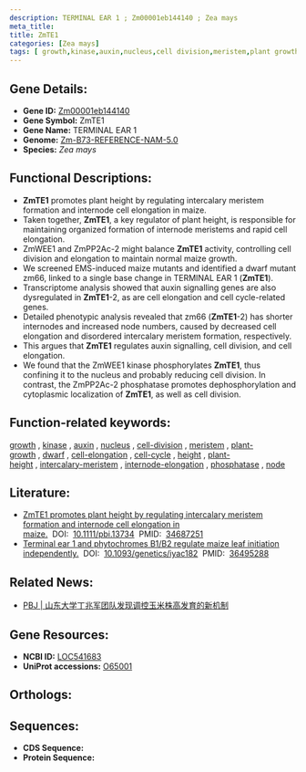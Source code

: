 ```yaml
---
description: TERMINAL EAR 1 ; Zm00001eb144140 ; Zea mays
meta_title:
title: ZmTE1
categories: [Zea mays]
tags: [ growth,kinase,auxin,nucleus,cell division,meristem,plant growth,dwarf,cell elongation,cell cycle,height,plant height,intercalary meristem,internode elongation,phosphatase,node ]
---
```


## Gene Details:
- **Gene ID:**	[Zm00001eb144140](https://www.maizegdb.org/gene_center/gene/Zm00001eb144140)
- **Gene Symbol:** ZmTE1
- **Gene Name:** TERMINAL EAR 1
- **Genome:** [Zm-B73-REFERENCE-NAM-5.0](https://www.maizegdb.org/genome/assembly/Zm-B73-REFERENCE-NAM-5.0)
- **Species:** *Zea mays*

## Functional Descriptions:
   - **ZmTE1** promotes plant height by regulating intercalary meristem formation and internode cell elongation in maize.
   - Taken together, **ZmTE1**, a key regulator of plant height, is responsible for maintaining organized formation of internode meristems and rapid cell elongation.
   - ZmWEE1 and ZmPP2Ac-2 might balance **ZmTE1** activity, controlling cell division and elongation to maintain normal maize growth.
   - We screened EMS-induced maize mutants and identified a dwarf mutant zm66, linked to a single base change in TERMINAL EAR 1 (**ZmTE1**).
   - Transcriptome analysis showed that auxin signalling genes are also dysregulated in **ZmTE1**-2, as are cell elongation and cell cycle-related genes.
   - Detailed phenotypic analysis revealed that zm66 (**ZmTE1**-2) has shorter internodes and increased node numbers, caused by decreased cell elongation and disordered intercalary meristem formation, respectively.
   - This argues that **ZmTE1** regulates auxin signalling, cell division, and cell elongation.
   - We found that the ZmWEE1 kinase phosphorylates **ZmTE1**, thus confining it to the nucleus and probably reducing cell division. In contrast, the ZmPP2Ac-2 phosphatase promotes dephosphorylation and cytoplasmic localization of **ZmTE1**, as well as cell division.

## Function-related keywords:
[growth](/tags/growth/)&nbsp;,&nbsp;[kinase](/tags/kinase/)&nbsp;,&nbsp;[auxin](/tags/auxin/)&nbsp;,&nbsp;[nucleus](/tags/nucleus/)&nbsp;,&nbsp;[cell-division](/tags/cell-division/)&nbsp;,&nbsp;[meristem](/tags/meristem/)&nbsp;,&nbsp;[plant-growth](/tags/plant-growth/)&nbsp;,&nbsp;[dwarf](/tags/dwarf/)&nbsp;,&nbsp;[cell-elongation](/tags/cell-elongation/)&nbsp;,&nbsp;[cell-cycle](/tags/cell-cycle/)&nbsp;,&nbsp;[height](/tags/height/)&nbsp;,&nbsp;[plant-height](/tags/plant-height/)&nbsp;,&nbsp;[intercalary-meristem](/tags/intercalary-meristem/)&nbsp;,&nbsp;[internode-elongation](/tags/internode-elongation/)&nbsp;,&nbsp;[phosphatase](/tags/phosphatase/)&nbsp;,&nbsp;[node](/tags/node/)

## Literature:
   - [ZmTE1 promotes plant height by regulating intercalary meristem formation and internode cell elongation in maize.]( https://onlinelibrary.wiley.com/doi/10.1111/pbi.13734)&nbsp;&nbsp;DOI:&nbsp;&nbsp;[10.1111/pbi.13734](https://onlinelibrary.wiley.com/doi/10.1111/pbi.13734)&nbsp;&nbsp;PMID:&nbsp;&nbsp;[34687251](https://pubmed.ncbi.nlm.nih.gov/34687251/)
   - [Terminal ear 1 and phytochromes B1/B2 regulate maize leaf initiation independently.]( https://academic.oup.com/genetics/article/223/2/iyac182/6887217?login=true)&nbsp;&nbsp;DOI:&nbsp;&nbsp;[10.1093/genetics/iyac182](https://academic.oup.com/genetics/article/223/2/iyac182/6887217?login=true)&nbsp;&nbsp;PMID:&nbsp;&nbsp;[36495288](https://pubmed.ncbi.nlm.nih.gov/36495288/)

## Related News:
   - [PBJ | 山东大学丁兆军团队发现调控玉米株高发育的新机制](https://mp.weixin.qq.com/s?__biz=Mzg3MDEwNDEyMg==&mid=2247519616&idx=1&sn=350e4fbaa5cc64f9f57510f77c9ce5d7&chksm=ce9020d5f9e7a9c30d93e865271327c58aac91d22a59232048d33eec2017f2fe896f0f079584&scene=27#wechat_redirect)

## Gene Resources:
- **NCBI ID:** [LOC541683](https://www.ncbi.nlm.nih.gov/gene/?term=LOC541683)
- **UniProt accessions:** [O65001](https://www.uniprot.org/uniprotkb/O65001/entry)

## Orthologs:

## Sequences:
- **CDS Sequence:**
- **Protein Sequence:**
